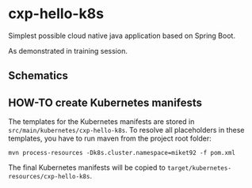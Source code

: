 # cxp-hello-k8s

Simplest possible cloud native java application based on Spring Boot.

As demonstrated in training session.

## Schematics

## HOW-TO create Kubernetes manifests

The templates for the Kubernetes manifests are stored in `src/main/kubernetes/cxp-hello-k8s`.
To resolve all placeholders in these templates, you have to run maven from the project root folder:

```
mvn process-resources -Dk8s.cluster.namespace=miket92 -f pom.xml
```

The final Kubernetes manifests will be copied to `target/kubernetes-resources/cxp-hello-k8s`.

